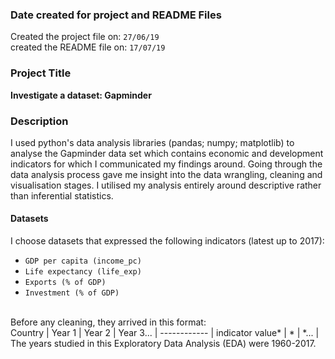 ### Date created for project and README Files
Created the project file on: ```27/06/19```
<br>
created the README file on: ```17/07/19```

### Project Title
**Investigate a dataset: Gapminder**

### Description
I used python's data analysis libraries (pandas; numpy; matplotlib) to analyse the Gapminder data set which contains economic and development indicators for which I communicated my findings around.
Going through the data analysis process gave me insight into the data wrangling, cleaning and visualisation stages.
I utilised my analysis entirely around descriptive rather than inferential statistics.

#### Datasets
I choose datasets that expressed the following indicators (latest up to 2017):
<br>
* `GDP per capita (income_pc)`
* `Life expectancy (life_exp)`
* `Exports (% of GDP)`
* `Investment (% of GDP)`
<br>
Before any cleaning, they arrived in this format:
<br>
Country | Year 1 | Year 2 | Year 3... |
------------ | indicator value* | * | *... |
<br>
The years studied in this Exploratory Data Analysis (EDA) were 1960-2017.
